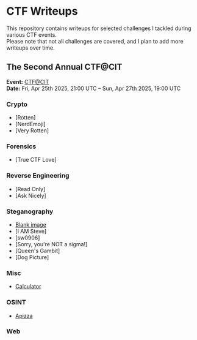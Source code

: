 # CTF Writeups
This repository contains writeups for selected challenges I tackled during various CTF events.  
Please note that not all challenges are covered, and I plan to add more writeups over time.


## The Second Annual CTF@CIT
**Event:** [CTF@CIT](https://ctf.cyber-cit.club/)  
**Date:** Fri, Apr 25th 2025, 21:00 UTC – Sun, Apr 27th 2025, 19:00 UTC

### Crypto
- [Rotten]
- [NerdEmoji]
- [Very Rotten]

### Forensics
- [True CTF Love]

### Reverse Engineering
- [Read Only]
- [Ask Nicely]

### Steganography
- [Blank image](Steganography/blank.ipynb)
- [I AM Steve]
- [sw0906]
- [Sorry, you're NOT a sigma!]
- [Queen's Gambit]
- [Dog Picture]
  
### Misc
- [Calculator](misc/calc.ipynb)

### OSINT
- [Apizza](osint/apizza.ipynb)

### Web

